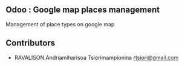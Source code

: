 Odoo : Google map places management
------------------------------------

Management of place types on google map

Contributors
------------

* RAVALISON Andriamiharisoa Tsiorimampionina <rtsiori@gmail.com>
